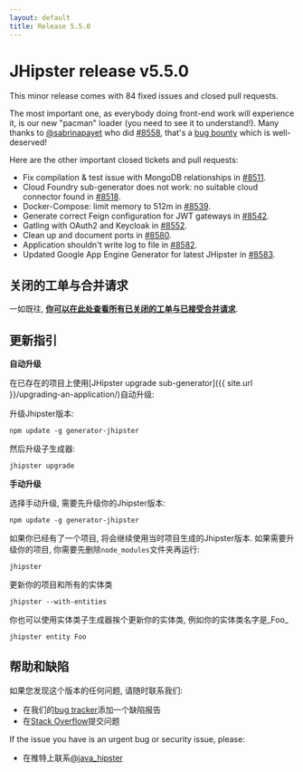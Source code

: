 ```yaml
---
layout: default
title: Release 5.5.0
---
```


JHipster release v5.5.0
==================

This minor release comes with 84 fixed issues and closed pull requests.

The most important one, as everybody doing front-end work will experience it, is our new "pacman" loader (you need to see it to understand!). Many thanks to [@sabrinapayet](https://github.com/sabrinapayet) who did [#8558](https://github.com/jhipster/generator-jhipster/pull/8558), that's a [bug bounty](https://www.jhipster.tech/bug-bounties/) which is well-deserved!

Here are the other important closed tickets and pull requests:

- Fix compilation & test issue with MongoDB relationships in [#8511](https://github.com/jhipster/generator-jhipster/pull/8511).
- Cloud Foundry sub-generator does not work: no suitable cloud connector found in [#8518](https://github.com/jhipster/generator-jhipster/issues/8518).
- Docker-Compose: limit memory to 512m in [#8539](https://github.com/jhipster/generator-jhipster/pull/8539).
- Generate correct Feign configuration for JWT gateways in [#8542](https://github.com/jhipster/generator-jhipster/pull/8542).
- Gatling with OAuth2 and Keycloak in [#8552](https://github.com/jhipster/generator-jhipster/issues/8552).
- Clean up and document ports in [#8580](https://github.com/jhipster/generator-jhipster/issues/8580).
- Application shouldn't write log to file in [#8582](https://github.com/jhipster/generator-jhipster/issues/8582).
- Updated Google App Engine Generator for latest JHipster in [#8583](https://github.com/jhipster/generator-jhipster/pull/8583).

关闭的工单与合并请求
------------
一如既往, __[你可以在此处查看所有已关闭的工单与已接受合并请求](https://github.com/jhipster/generator-jhipster/issues?q=milestone%3A5.5.0+is%3Aclosed)__.

更新指引
------------

**自动升级**

在已存在的项目上使用[JHipster upgrade sub-generator]({{ site.url }}/upgrading-an-application/)自动升级:

升级Jhipster版本:

```
npm update -g generator-jhipster
```

然后升级子生成器:

```
jhipster upgrade
```

**手动升级**

选择手动升级, 需要先升级你的Jhipster版本:

```
npm update -g generator-jhipster
```

如果你已经有了一个项目, 将会继续使用当时项目生成的Jhipster版本.
如果需要升级你的项目, 你需要先删除`node_modules`文件夹再运行:

```
jhipster
```

更新你的项目和所有的实体类

```
jhipster --with-entities
```

你也可以使用实体类子生成器挨个更新你的实体类, 例如你的实体类名字是_Foo_

```
jhipster entity Foo
```

帮助和缺陷
--------------

如果您发现这个版本的任何问题, 请随时联系我们:

- 在我们的[bug tracker](https://github.com/jhipster/generator-jhipster/issues?state=open)添加一个缺陷报告
- 在[Stack Overflow](http://stackoverflow.com/tags/jhipster/info)提交问题

If the issue you have is an urgent bug or security issue, please:

- 在推特上联系[@java_hipster](https://twitter.com/java_hipster)
